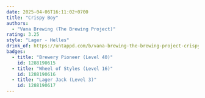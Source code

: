```yaml
---
date: 2025-04-06T16:11:02+0700
title: "Crispy Boy"
authors:
  - "Vana Brewing (The Brewing Project)"
rating: 3.25
style: "Lager - Helles"
drink_of: https://untappd.com/b/vana-brewing-the-brewing-project-crispy-boy/4888011
badges:
  - title: "Brewery Pioneer (Level 40)"
    id: 1288190615
  - title: "Wheel of Styles (Level 16)"
    id: 1288190616
  - title: "Lager Jack (Level 3)"
    id: 1288190617
---
```

